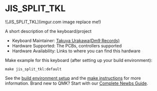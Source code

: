 # JIS_SPLIT_TKL

![JIS_SPLIT_TKL](imgur.com image replace me!)

A short description of the keyboard/project

* Keyboard Maintainer: [Takuya Urakawa(Dm9 Records)](https://github.com/hsgw)
* Hardware Supported: The PCBs, controllers supported
* Hardware Availability: Links to where you can find this hardware

Make example for this keyboard (after setting up your build environment):

    make jis_split_tkl:default

See the [build environment setup](https://docs.qmk.fm/#/getting_started_build_tools) and the [make instructions](https://docs.qmk.fm/#/getting_started_make_guide) for more information. Brand new to QMK? Start with our [Complete Newbs Guide](https://docs.qmk.fm/#/newbs).
